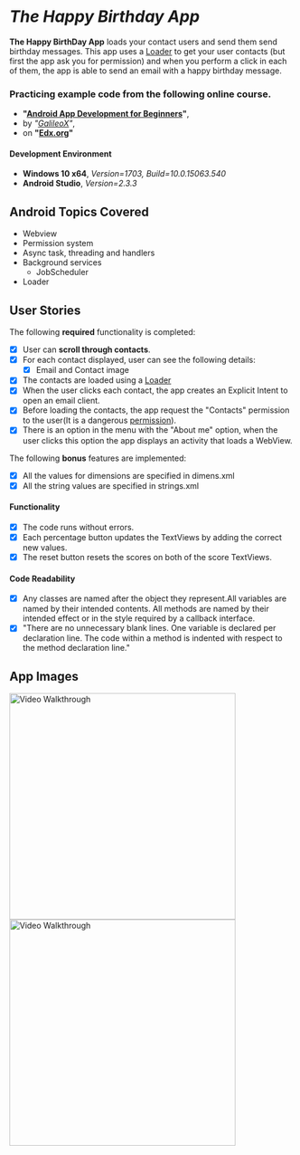 #  *The Happy Birthday App*

**The Happy BirthDay App** loads your contact users and send them send birthday messages.
This app uses a [Loader](https://developer.android.com/reference/android/content/Loader.html) to get your user contacts
(but first the app ask you for permission) and when you perform a click in each of them,
the app is able to send an email with a happy birthday message.

### Practicing example code from the following online course.

- **"[Android App Development for Beginners](https://www.edx.org/course/android-app-development-beginners-galileox-caad002x)"**,
- by *"[GalileoX](https://www.edx.org/school/galileox)"*,
- on **"[Edx.org](https://www.edx.org)"**

#### Development Environment
- __Windows 10 x64__, _Version=1703, Build=10.0.15063.540_
- __Android Studio__, _Version=2.3.3_


## Android Topics Covered

* Webview
* Permission system
* Async task, threading and handlers
* Background services
    - JobScheduler
* Loader


## User Stories

The following **required** functionality is completed:

* [x] User can **scroll through contacts**.
* [x] For each contact displayed, user can see the following details:
  * [x] Email and Contact image
* [x] The contacts are loaded using a [Loader](https://developer.android.com/reference/android/content/Loader.html)
* [x] When the user clicks each contact, the app creates an Explicit Intent to open an email client.
* [x] Before loading the contacts, the app request the "Contacts" permission to the user(It is a dangerous [permission](https://developer.android.com/training/permissions/index.html)).
* [x] There is an option in the menu with the "About me" option, when the user clicks this option the app displays an activity that loads a WebView.

The following **bonus** features are implemented:

* [x] All the values for dimensions are specified in dimens.xml
* [x] All the string values are specified in strings.xml

#### Functionality
* [x] The code runs without errors.
* [x] Each percentage button updates the TextViews by adding the correct new values.
* [x] The reset button resets the scores on both of the score TextViews.

#### Code Readability
* [x] Any classes are named after the object they represent.All variables are named by their intended contents. All methods are named by their intended effect or in the style required by a callback interface.
* [x] "There are no unnecessary blank lines. One variable is declared per declaration line. The code within a method is indented with respect to the method declaration line."

## App Images

<img src='' title='Video Walkthrough' width='' alt='Video Walkthrough' height="400" width="200" />

<img src='' title='Video Walkthrough' width='' alt='Video Walkthrough' height="400" width="200"  />

